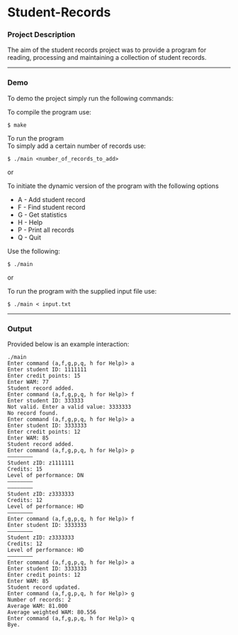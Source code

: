 # Student-Records #
### Project Description ###
The aim of the student records project was to provide a program for reading, processing and maintaining a collection of student records.

----
### Demo ###
To demo the project simply run the following commands:

To compile the program use:

`$ make` 

To run the program \
To simply add a certain number of records use:

`$ ./main <number_of_records_to_add>` 

or 

To initiate the dynamic version of the program with the following options 
* A - Add student record
* F - Find student record
* G - Get statistics
* H - Help
* P - Print all records
* Q - Quit

Use the following:

`$ ./main` 

or 

To run the program with the supplied input file use:

`$ ./main < input.txt`

----
### Output ###
Provided below is an example interaction:

```
./main
Enter command (a,f,g,p,q, h for Help)> a
Enter student ID: 1111111
Enter credit points: 15
Enter WAM: 77
Student record added.
Enter command (a,f,g,p,q, h for Help)> f
Enter student ID: 333333
Not valid. Enter a valid value: 3333333
No record found.
Enter command (a,f,g,p,q, h for Help)> a
Enter student ID: 3333333
Enter credit points: 12
Enter WAM: 85
Student record added.
Enter command (a,f,g,p,q, h for Help)> p
————————
Student zID: z1111111
Credits: 15
Level of performance: DN
————————
————————
Student zID: z3333333
Credits: 12
Level of performance: HD
————————
Enter command (a,f,g,p,q, h for Help)> f
Enter student ID: 3333333
————————
Student zID: z3333333
Credits: 12
Level of performance: HD
————————
Enter command (a,f,g,p,q, h for Help)> a
Enter student ID: 3333333
Enter credit points: 12
Enter WAM: 85
Student record updated.
Enter command (a,f,g,p,q, h for Help)> g
Number of records: 2
Average WAM: 81.000
Average weighted WAM: 80.556
Enter command (a,f,g,p,q, h for Help)> q
Bye.
```

